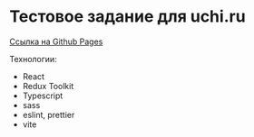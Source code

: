 # Тестовое задание для uchi.ru

[Ссылка на Github Pages](https://getvion.github.io/frontend-challenge-uchi.ru/main)

Технологии:

- React
- Redux Toolkit
- Typescript
- sass
- eslint, prettier
- vite
